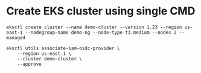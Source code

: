# Create EKS cluster using single CMD

```
eksctl create cluster --name demo-cluster --version 1.23 --region us-east-1 --nodegroup-name demo-ng --node-type t3.medium --nodes 2 --managed
```


```
eksctl utils associate-iam-oidc-provider \
    --region us-east-1 \
    --cluster demo-cluster \
    --approve
```
